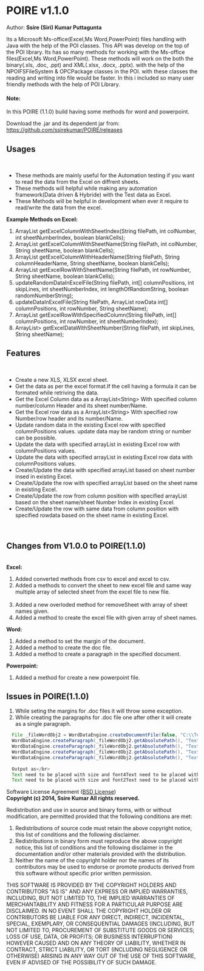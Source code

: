 POIRE v1.1.0
=====
Author: <b>Ssire (Siri) Kumar Puttagunta</b>

Its a Microsoft Ms-office(Excel,Ms Word,PowerPoint) files handling with Java with the help of the POI classes. This API was develop on the top of the POI library. Its has so many methods for working with the Ms-office files(Excel,Ms Word,PowerPoint). These methods will work on the both the binary(.xls, .doc, .ppt) and XML(.xlsx, .docx, .pptx). with the help of the NPOIFSFileSystem & OPCPackage classes in the POI. with these classes the reading and writing into file would be faster. In this i included so many user friendly methods with the help of POI Library.

<h4>Note:</h4>In this POIRE (1.1.0) build having some methods for word and powerpoint.

Download the .jar and its dependent jar from: https://github.com/ssirekumar/POIRE/releases

<h2>Usages</h2></br>
<ul>
<li>These methods are mainly useful for the Automation testing if you want to read the data from the Excel on diffrent sheets.</li>
<li>These methods will helpful while making any automation framework(Data driven & Hybride) with the Test data as Excel. </li>
<li>These Methods will be helpful in development when ever it require to read/write the data from the excel.</li>
</ul>


<b>Example Methods on Excel:</b>

<ol type="1">
   <li>ArrayList<String> getExcelColumnWithSheetIndex(String filePath, int colNumber, int sheetNumberIndex, boolean
   blankCells);</li>
   <li>ArrayList<String> getExcelColumnWithSheetName(String filePath, int colNumber, String sheetName, boolean  
   blankCells);</li>
   <li>ArrayList<String> getExcelColumnWithHeaderName(String filePath, String columnHeaderName, String sheetName, boolean    blankCells);</li>
   <li>ArrayList<String> getExcelRowWithSheetName(String filePath, int rowNumber, String sheetName, boolean blankCells);</li>
   <li>updateRandomDataInExcelFile(String filePath, int[] columnPositions, int skipLines, int sheetNumberIndex, int
   lengthOfRandomString, boolean randomNumberString);</li>
   <li>updateDataInExcelFile(String filePath, ArrayList<String> rowData int[] columnPositions, int rowNumber, String 
   sheetName);</li>
   <li>ArrayList<String> getExcelRowWithSpecifiedColumn(String filePath, int[] columnPositions, int rowNumber, int
   sheetNumberIndex);</li>
   <li>ArrayList<ArrayList<String>> getExcelDataWithSheetNumber(String filePath, int skipLines, String sheetName);</li>
</ol>


<h2>Features</h2></br>
      <ul>
	<li>Create a new XLS, XLSX excel sheet.</li>
	<li>Get the data as per the excel format.If the cell having a formula it can be formated while retriving the data.</li>
	<li>Get the Excel Column data as a ArrayList&lt;String&gt; With specified column number/column Header and its sheet number/Name.</li>
	<li>Get the Excel row data as a ArrayList&lt;String&gt; With specified row Number/row header and its number/Name.</li>
	<li>Update random data in the existing Excel row with specified columnPositions values. update data may be random string or number can be possible.</li>
	<li>Update the data with specified arrayList in existing Excel row with columnPositions values.</li>
	<li>Update the data with specified arrayList in existing Excel row data with columnPositions values.</li>
	<li>Create/Update the data with specified arrayList based on sheet number insed in existing Excel.</li>
	<li>Create/Update the row with specified arrayList based on the sheet name in existing Excel.</li>
	<li>Create/Update the row from column position with specified arrayList based on the sheet name/sheet Number Index in existing Excel.</li>
	<li>Create/Update the row with same data from column position with specified rowdata based on the sheet name in existing Excel.</li>
</ul>
<p>&nbsp;</p>
<h2>Changes from V1.0.0 to POIRE(1.1.0)</h2></br>
<b>Excel:</b>
<ol type="1">
	<li>Added converted methods from csv to excel and excel to csv.</li>
	<li>Added a methods to convert the sheet to new excel file and same way multiple array of selected sheet
	        from the excel file to new file.</li></br>
  	<li>Added a new overloded method for removeSheet with array of sheet names given.</li>
	<li>Added a method to create the excel file with given array of sheet names.</li>
</ol>
<b>Word:</b></br>
<ol>
	<li>Added a method to set the margin of the document.</li>
  	<li>Added a method to create the doc file.</li>
	<li>Added a method to create a paragraph in the specified document.</li>
</ol>
<b>Powerpoint:</b></br>
<ol>
	<li>Added a method for create a new powerpoint file.</li>
</ol>

<h2>Issues in POIRE(1.1.0)</h2>
<ol type="1">
	<li>While seting the margins for .doc files it will throw some exception.</li>
   	<li>While creating the paragraphs for .doc file one after other it will create as a single paragraph.</li>
</ol>

```java
  File _fileWordObj2 = WordDataEngine.createDocumentFile(false, "C:\\TestExcel", "Test123");
  WordDataEngine.createParagraph(_fileWordObj2.getAbsolutePath(), "Text need to be placed with size and font1");
  WordDataEngine.createParagraph(_fileWordObj2.getAbsolutePath(), "Text need to be placed with size and font2");
  WordDataEngine.createParagraph(_fileWordObj2.getAbsolutePath(), "Text need to be placed with size and font3");
  WordDataEngine.createParagraph(_fileWordObj2.getAbsolutePath(), "Text need to be placed with size and font4");
  
  Output as</br> 
  Text need to be placed with size and font4Text need to be placed with size and font3
  Text need to be placed with size and font2Text need to be placed with size and font1
 ```


Software License Agreement (<a href="https://opensource.org/licenses/BSD-2-Clause">BSD License</a>)</br>
<b>Copyright (c) 2014, Ssire Kumar
All rights reserved.</b>

Redistribution and use in source and binary forms, with or without modification, are permitted provided that the following conditions are met:

1. Redistributions of source code must retain the above copyright notice, this list of conditions and the following disclaimer.
2. Redistributions in binary form must reproduce the above copyright notice, this list of conditions and the following disclaimer in the documentation and/or other materials provided with the distribution.
3. Neither the name of the copyright holder nor the names of its contributors may be used to endorse or promote products derived from this software without specific prior written permission.

THIS SOFTWARE IS PROVIDED BY THE COPYRIGHT HOLDERS AND CONTRIBUTORS "AS IS" AND ANY EXPRESS OR IMPLIED WARRANTIES, INCLUDING, BUT NOT LIMITED TO, THE IMPLIED WARRANTIES OF MERCHANTABILITY AND FITNESS FOR A PARTICULAR PURPOSE ARE DISCLAIMED. IN NO EVENT SHALL THE COPYRIGHT HOLDER OR CONTRIBUTORS BE LIABLE FOR ANY DIRECT, INDIRECT, INCIDENTAL, SPECIAL, EXEMPLARY, OR CONSEQUENTIAL DAMAGES (INCLUDING, BUT NOT LIMITED TO, PROCUREMENT OF SUBSTITUTE GOODS OR SERVICES; LOSS OF USE, DATA, OR PROFITS; OR BUSINESS INTERRUPTION) HOWEVER CAUSED AND ON ANY THEORY OF LIABILITY, WHETHER IN CONTRACT, STRICT LIABILITY, OR TORT (INCLUDING NEGLIGENCE OR OTHERWISE) ARISING IN ANY WAY OUT OF THE USE OF THIS SOFTWARE, EVEN IF ADVISED OF THE POSSIBILITY OF SUCH DAMAGE.
